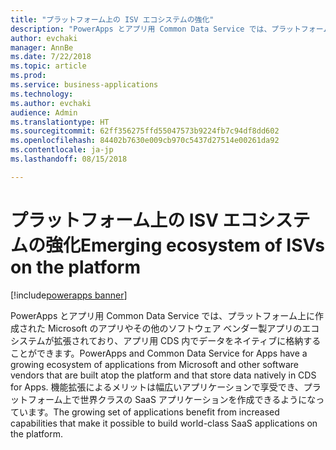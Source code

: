 ```yaml
---
title: "プラットフォーム上の ISV エコシステムの強化"
description: "PowerApps とアプリ用 Common Data Service では、プラットフォーム上に作成された Microsoft のアプリやその他のソフトウェア ベンダー製アプリのエコシステムが拡張されます"
author: evchaki
manager: AnnBe
ms.date: 7/22/2018
ms.topic: article
ms.prod: 
ms.service: business-applications
ms.technology: 
ms.author: evchaki
audience: Admin
ms.translationtype: HT
ms.sourcegitcommit: 62ff356275ffd55047573b9224fb7c94df8dd602
ms.openlocfilehash: 84402b7630e009cb970c5437d27514e00261da92
ms.contentlocale: ja-jp
ms.lasthandoff: 08/15/2018

---
```

# <a name="emerging-ecosystem-of-isvs-on-the-platform"></a><span data-ttu-id="fc326-103">プラットフォーム上の ISV エコシステムの強化</span><span class="sxs-lookup"><span data-stu-id="fc326-103">Emerging ecosystem of ISVs on the platform</span></span>

[!include[powerapps banner](../includes/powerapps.md)]




<span data-ttu-id="fc326-104">PowerApps とアプリ用 Common Data Service では、プラットフォーム上に作成された Microsoft のアプリやその他のソフトウェア ベンダー製アプリのエコシステムが拡張されており、アプリ用 CDS 内でデータをネイティブに格納することができます。</span><span class="sxs-lookup"><span data-stu-id="fc326-104">PowerApps and Common Data Service for Apps have a growing ecosystem of applications from Microsoft and other software vendors that are built atop the platform and that store data natively in CDS for Apps.</span></span> <span data-ttu-id="fc326-105">機能拡張によるメリットは幅広いアプリケーションで享受でき、プラットフォーム上で世界クラスの SaaS アプリケーションを作成できるようになっています。</span><span class="sxs-lookup"><span data-stu-id="fc326-105">The growing set of applications benefit from increased capabilities that make it possible to build world-class SaaS applications on the platform.</span></span> 

